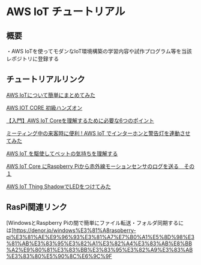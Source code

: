 # AWS IoT チュートリアル

## 概要
・AWS IoTを使ってモダンなIoT環境構築の学習内容や試作プログラム等を当該レポジトリに登録する

## チュートリアルリンク

[AWS IoTについて簡単にまとめてみた](https://recipe.kc-cloud.jp/archives/8538)

[AWS IOT CORE 初級ハンズオン](https://aws-iot-core-for-beginners.workshop.aws/)

[【入門】AWS IoT Coreを理解するために必要な6つのポイント](https://dev.classmethod.jp/articles/aws-iot-core-introduction/)


[ミーティング中の来客時に便利 ! AWS IoT でインターホンと警告灯を連動させてみた](https://aws.amazon.com/jp/builders-flash/202101/iot-patlite/?awsf.filter-name=*all)

[AWS IoT を駆使してペットの気持ちを理解する](https://aws.amazon.com/jp/builders-flash/202105/smart-pet-communication/?awsf.filter-name=*all)

[AWS IoT Core にRaspberry Piから赤外線モーションセンサのログを送る　その１](https://www.seeds-std.co.jp/blog/creators/2020-01-31-184810/)

[AWS IoT Thing ShadowでLEDをつけてみた](https://iotnews.jp/archives/6599)


## RasPi関連リンク

[WindowsとRaspberry Piの間で簡単にファイル転送・フォルダ同期するには]https://denor.jp/windows%E3%81%A8raspberry-pi%E3%81%AE%E9%96%93%E3%81%A7%E7%B0%A1%E5%8D%98%E3%81%AB%E3%83%95%E3%82%A1%E3%82%A4%E3%83%AB%E8%BB%A2%E9%80%81%E3%83%BB%E3%83%95%E3%82%A9%E3%83%AB%E3%83%80%E5%90%8C%E6%9C%9F
